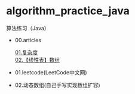 # algorithm_practice_java
算法练习（Java）

- 00.articles
  
  [01.复杂度](00.articles/01.复杂度.md)   
  [02.【线性表】数组](00.articles/02.【线性表】数组.md)
  
- 01.leetcode(LeetCode中文网)
  
- 02.动态数组(自己手写实现数组扩容)
